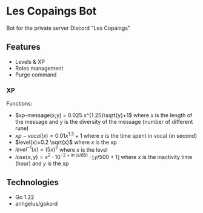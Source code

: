 # Les Copaings Bot

Bot for the private server Discord "Les Copaings"

## Features

- Levels & XP
- Roles management
- Purge command

### XP

Functions:
- $xp-message(x;y) = 0.025 x^{1.25}\sqrt{y}+1$ where $x$ is the length of the message and $y$ is the diversity of the 
message (number of different rune)
- $xp-vocal(x)=0.01 x^{1.3}+1$ where $x$ is the time spent in vocal (in second)
- $level(x)=0.2 \sqrt{x}$ where $x$ is the xp
- $level^{-1}(x)=(5x)^2$ where $x$ is the level
- $lose(x,y)= x^2\cdot 10^{-2+\ln(x/85)}\cdot\lfloor y/500 +1 \rfloor$ where $x$ is the inactivity time (hour) and $y$ is the xp

## Technologies

- Go 1.22
- anhgelus/gokord
